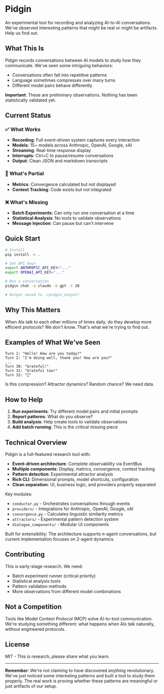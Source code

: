 # Pidgin

An experimental tool for recording and analyzing AI-to-AI conversations. We've observed interesting patterns that might be real or might be artifacts. Help us find out.

## What This Is

Pidgin records conversations between AI models to study how they communicate. We've seen some intriguing behaviors:
- Conversations often fall into repetitive patterns
- Language sometimes compresses over many turns
- Different model pairs behave differently

**Important**: These are preliminary observations. Nothing has been statistically validated yet.

## Current Status

### ✅ What Works
- **Recording**: Full event-driven system captures every interaction
- **Models**: 15+ models across Anthropic, OpenAI, Google, xAI
- **Streaming**: Real-time response display
- **Interrupts**: Ctrl+C to pause/resume conversations
- **Output**: Clean JSON and markdown transcripts

### 🚧 What's Partial
- **Metrics**: Convergence calculated but not displayed
- **Context Tracking**: Code exists but not integrated

### ❌ What's Missing
- **Batch Experiments**: Can only run one conversation at a time
- **Statistical Analysis**: No tools to validate observations
- **Message Injection**: Can pause but can't intervene

## Quick Start

```bash
# Install
pip install -e .

# Set API keys
export ANTHROPIC_API_KEY="..."
export OPENAI_API_KEY="..."

# Run a conversation
pidgin chat -a claude -b gpt -t 20

# Output saved to ./pidgin_output/
```

## Why This Matters

When AIs talk to each other millions of times daily, do they develop more efficient protocols? We don't know. That's what we're trying to find out.

## Examples of What We've Seen

```
Turn 1: "Hello! How are you today?"
Turn 2: "I'm doing well, thank you! How are you?"
...
Turn 30: "Grateful!"
Turn 31: "Grateful too!"
Turn 32: "🙏"
```

Is this compression? Attractor dynamics? Random chance? We need data.

## How to Help

1. **Run experiments**: Try different model pairs and initial prompts
2. **Report patterns**: What do you observe?
3. **Build analysis**: Help create tools to validate observations
4. **Add batch running**: This is the critical missing piece

## Technical Overview

Pidgin is a full-featured research tool with:
- **Event-driven architecture**: Complete observability via EventBus
- **Multiple components**: Display, metrics, convergence, context tracking
- **Pattern detection**: Experimental attractor analysis
- **Rich CLI**: Dimensional prompts, model shortcuts, configuration
- **Clean separation**: UI, business logic, and providers properly separated

Key modules:
- `conductor.py` - Orchestrates conversations through events
- `providers/` - Integrations for Anthropic, OpenAI, Google, xAI
- `convergence.py` - Calculates linguistic similarity metrics
- `attractors/` - Experimental pattern detection system
- `dialogue_components/` - Modular UI components

Built for extensibility: The architecture supports n-agent conversations, but current implementation focuses on 2-agent dynamics.

## Contributing

This is early-stage research. We need:
- Batch experiment runner (critical priority)
- Statistical analysis tools
- Pattern validation methods
- More observations from different model combinations

## Not a Competition

Tools like Model Context Protocol (MCP) solve AI-to-tool communication. We're studying something different: what happens when AIs talk naturally, without engineered protocols.

## License

MIT - This is research, please share what you learn.

---

**Remember**: We're not claiming to have discovered anything revolutionary. We've just noticed some interesting patterns and built a tool to study them properly. The real work is proving whether these patterns are meaningful or just artifacts of our setup.